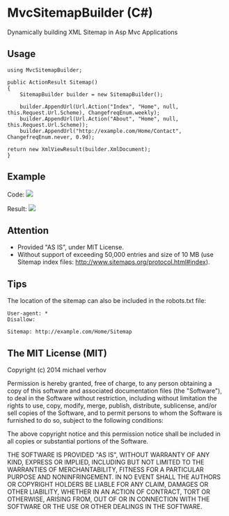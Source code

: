 MvcSitemapBuilder (C#)
====================

Dynamically building XML Sitemap in Asp Mvc Applications


Usage
-----------
```
using MvcSitemapBuilder;

public ActionResult Sitemap()
{
    SitemapBuilder builder = new SitemapBuilder();
    
    builder.AppendUrl(Url.Action("Index", "Home", null, this.Request.Url.Scheme), ChangefreqEnum.weekly);
    builder.AppendUrl(Url.Action("About", "Home", null, this.Request.Url.Scheme));
    builder.AppendUrl("http://example.com/Home/Contact", ChangefreqEnum.never, 0.9d);

return new XmlViewResult(builder.XmlDocument);
}
```


Example
-----------
Code:
<img src="https://github.com/Verhov/MvcSitemapBuilder/blob/master/sitemap_builder_example.png?raw=true" />

Result:
<img src="https://github.com/Verhov/MvcSitemapBuilder/blob/master/sitemap_builder_result.png?raw=true" />

Attention
-----------
 - Provided "AS IS", under MIT License.
 - Without support of exceeding 50,000 entries and size of 10 MB (use Sitemap index files: http://www.sitemaps.org/protocol.html#index).

Tips
-----------
The location of the sitemap can also be included in the robots.txt file:
```
User-agent: *
Disallow:

Sitemap: http://example.com/Home/Sitemap
```

The MIT License (MIT)
-----------
Copyright (c) 2014 michael verhov

Permission is hereby granted, free of charge, to any person obtaining a copy of
this software and associated documentation files (the "Software"), to deal in
the Software without restriction, including without limitation the rights to
use, copy, modify, merge, publish, distribute, sublicense, and/or sell copies of
the Software, and to permit persons to whom the Software is furnished to do so,
subject to the following conditions:

The above copyright notice and this permission notice shall be included in all
copies or substantial portions of the Software.

THE SOFTWARE IS PROVIDED "AS IS", WITHOUT WARRANTY OF ANY KIND, EXPRESS OR
IMPLIED, INCLUDING BUT NOT LIMITED TO THE WARRANTIES OF MERCHANTABILITY, FITNESS
FOR A PARTICULAR PURPOSE AND NONINFRINGEMENT. IN NO EVENT SHALL THE AUTHORS OR
COPYRIGHT HOLDERS BE LIABLE FOR ANY CLAIM, DAMAGES OR OTHER LIABILITY, WHETHER
IN AN ACTION OF CONTRACT, TORT OR OTHERWISE, ARISING FROM, OUT OF OR IN
CONNECTION WITH THE SOFTWARE OR THE USE OR OTHER DEALINGS IN THE SOFTWARE.
